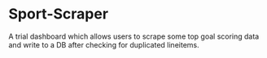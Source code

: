# Sport-Scraper
A trial dashboard which allows users to scrape some top goal scoring data and write to a DB after checking for duplicated lineitems. 
